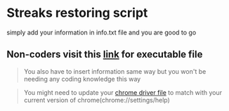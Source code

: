 # Streaks restoring script
simply add your information in info.txt file and you are good to go 

## Non-coders visit this [link](https://github.com/Samadmemon991/Streaks-Restore/tree/Executable) for executable file
> You also have to insert information same way but you won't be needing any coding knowledge this way


> You might need to update your [chrome driver file](https://chromedriver.chromium.org/downloads) to match with your current version of chrome(chrome://settings/help)
